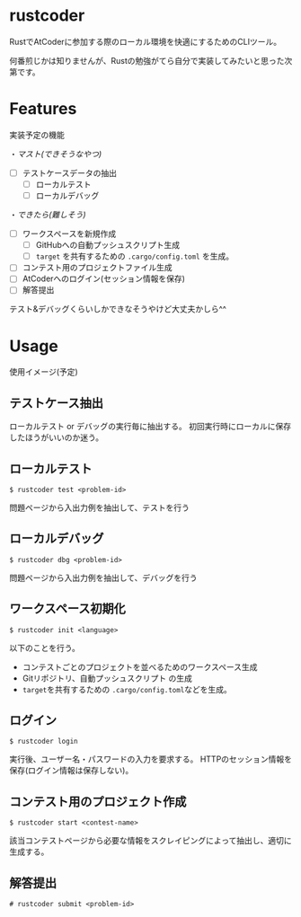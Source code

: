 # rustcoder
RustでAtCoderに参加する際のローカル環境を快適にするためのCLIツール。

何番煎じかは知りませんが、Rustの勉強がてら自分で実装してみたいと思った次第です。


# Features

実装予定の機能

・*マスト(できそうなやつ)*
- [ ] テストケースデータの抽出
    - [ ] ローカルテスト
    - [ ] ローカルデバッグ

・*できたら(難しそう)*
- [ ] ワークスペースを新規作成
    - [ ] GitHubへの自動プッシュスクリプト生成
    - [ ] `target` を共有するための `.cargo/config.toml` を生成。
- [ ] コンテスト用のプロジェクトファイル生成
- [ ] AtCoderへのログイン(セッション情報を保存)
- [ ] 解答提出

テスト&デバッグくらいしかできなそうやけど大丈夫かしら^^


# Usage

使用イメージ(予定)

## テストケース抽出

ローカルテスト or デバッグの実行毎に抽出する。
初回実行時にローカルに保存したほうがいいのか迷う。

## ローカルテスト

```
$ rustcoder test <problem-id>
```

問題ページから入出力例を抽出して、テストを行う

## ローカルデバッグ

```
$ rustcoder dbg <problem-id>
```

問題ページから入出力例を抽出して、デバッグを行う

## ワークスペース初期化

```
$ rustcoder init <language>
```

以下のことを行う。

- コンテストごとのプロジェクトを並べるためのワークスペース生成
- Gitリポジトリ、自動プッシュスクリプト の生成
- `target`を共有するための `.cargo/config.toml`などを生成。

## ログイン

```
$ rustcoder login
```

実行後、ユーザー名・パスワードの入力を要求する。
HTTPのセッション情報を保存(ログイン情報は保存しない)。

## コンテスト用のプロジェクト作成

```
$ rustcoder start <contest-name>
```

該当コンテストページから必要な情報をスクレイピングによって抽出し、適切に生成する。

## 解答提出

```
# rustcoder submit <problem-id>
```